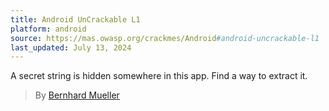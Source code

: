 ```yaml
---
title: Android UnCrackable L1
platform: android
source: https://mas.owasp.org/crackmes/Android#android-uncrackable-l1
last_updated: July 13, 2024
---
```


A secret string is hidden somewhere in this app. Find a way to extract it.

> By [Bernhard Mueller](https://github.com/muellerberndt "Bernhard Mueller")
